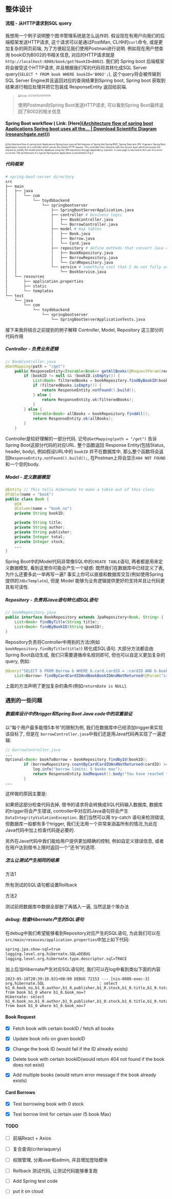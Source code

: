 ## 整体设计

#### 流程 - 从HTTP请求到SQL query

我想用一个例子说明整个图书管理系统是怎么运作的. 假设现在有用户向我们的后端框架发送HTTP请求, 这个请求可以是通过PostMan, CLI中的`curl`命令, 或是更加复杂的网页前端, 为了方便起见我们使用Postman进行说明. 例如现在用户想查询 bookID为B002的书相关信息, 对应的HTTP请求就是`http://localhost:8080/book/get?bookID=B002`). 我们的 Spring boot 后端框架将会接受这个HTTP请求, 并且根据我们写的代码将其转化成SQL Server query(`SELECT * FROM book WHERE bookID='B002';`), 这个query将会被传输到SQL Server Engine并且返回对应的查询结果到Spring boot, Spring boot 获取到结果进行相应处理并把它包装成 ResponseEntity 返回给前端.

> <img src="./.assets/README/image-20230518214044495.png" alt="image-20230518214044495" style="zoom:50%;" />  
>
> 使用Postman向Spring Boot发送HTTP请求, 可以看到Spring Boot最终返回了B002的相关信息

#### Spring Boot workflow ( Link: [Here]([Architecture flow of spring boot Applications Spring boot uses all the... | Download Scientific Diagram (researchgate.net)](https://www.researchgate.net/figure/Fig-2-Architecture-flow-of-spring-boot-Applications-Spring-boot-uses-all-the-features_fig2_341151097)))

<img src="./.assets/README/Fig-2-Architecture-flow-of-spring-boot-Applications-Spring-boot-uses-all-the-features.png" alt="Architecture flow of spring boot Applications Spring boot uses all the features of Spring like Spring MVC, Spring Data and JPA. A generic Spring Boot application consists of a controller which serves the clients HTTP request. This controller then interacts with the service layer which processes the request to modify the model and the database using the JPA repository through dependency injection. A view page is returned to the user if no error occurred. The architecture of a typical Spring boot application is presented in Fig 2." style="zoom:50%;" /> 

##### 代码框架

```sh
# spring-boot-server directory
src
├── main
│   ├── java
│   │   └── com
│   │       └── toydbbackend 
│   │           └── springbootserver
│   │               ├── SpringBootServerApplication.java
│   │               ├── controller # business logic
│   │               │   ├── BookController.java
│   │               │   └── BorrowController.java
│   │               ├── model # map tables
│   │               │   ├── Book.java
│   │               │   ├── Borrow.java
│   │               │   └── Card.java
│   │               ├── repository # define methods that convert Java code -> SQL query
│   │               │   ├── BookRepository.java
│   │               │   ├── BorrowRepository.java
│   │               │   └── CardRepository.java
│   │               └── service # something cool that I do not fully understand
│   │                   └── BookService.java
│   └── resources
│       ├── application.properties
│       ├── static
│       └── templates
└── test
    └── java
        └── com
            └── toydbbackend
                └── springbootserver
                    └── SpringBootServerApplicationTests.java
```

接下来我将结合之前提到的例子解释 Controller, Model, Repository 这三部分的代码作用

##### Controller - 负责业务逻辑

```Java
// BookController.java
@GetMapping(path = "/get")
    public ResponseEntity<Iterable<Book>> getAllBooks(@RequestParam(required = false) String bookID) {
        if (bookID != null && !bookID.isEmpty()) {
            List<Book> filteredBooks = bookRepository.findByBookID(bookID);
            if (filteredBooks.isEmpty()) {
                return ResponseEntity.notFound().build();
            } else {
                return ResponseEntity.ok(filteredBooks);
            }
        } else {
            Iterable<Book> allBooks = bookRepository.findAll();
            return ResponseEntity.ok(allBooks);
        }
    }
```

Controller是较好理解的一部分代码. 记号`@GetMapping(path = "/get")` 告诉Spring Boot这部分代码的对应URL. 整个函数返回 Response Entity(包括Status, header, body), 例如假设URL中的 `bookID` 并不在数据库中, 那么整个函数将会返回`ResponseEntity.notFound().build();`, 在Postman上将会显示`404 NOT FOUND`和一个空的body.

##### Model - 定义数据模型

```java
@Entity // This tells Hibernate to make a table out of this class
@Table(name = "book")
public class Book {
    @Id
    @Column(name = "book_no")
    private String bookID;

    private String title;
    private String author;
    private String publisher;
    private Integer total;
    private Integer stock;
    ...
}
```

Spring Boot中的Model代码非常像SQL中的`CREATE TABLE`语句, 两者都是用来定义数据模型, 看到这里你可能会产生一个疑惑: 既然我们在数据库中已经定义了表, 为什么还要多此一举再写一遍? 事实上你可以直接和数据库交互(例如使用Spring提供的`JdbcTemplate`), 但是 Model 能够为业务逻辑提供更好的支持并且让代码更具有可读性.

##### Repository - 负责将Java语句转化成SQL语句

```java
// bookRepository.java
public interface BookRepository extends JpaRepository<Book, String> {
    List<Book> findByTitle(String title);
    List<Book> findByBookID(String bookID);
}
```

Repository负责将Controller中用到的方法(例如`bookRepository.findByTitle(title)`) 转化成SQL语句. 大部分方法都会由Spring Boot自动生成, 我们只需要遵循命名规则即可, 但也可以自定义更加复杂的query, 例如:

```java
@Query("SELECT b FROM Borrow b WHERE b.card.cardID = :cardID AND b.book.bookID = :bookID AND b.returnDate is NULL")
    List<Borrow> findByCardCardIDAndBookBookIDAndNotReturned(@Param("cardID") String cardID, @Param("bookID") String bookID);
```

上面的方法声明了更加复杂的条件(例如`returnDate is NULL`).

### 遇到的一些问题

##### 数据库设计中的trigger和Spring Boot Java code中的双重验证

以“每个用户最多能借5本书”的限制为例, 我们在数据库中已经添加trigger来实现该目标了, 但是在 `borrowController.java`中我们还是用Java代码再实现了一遍逻辑:

```java
// borrowController.java
...
Optional<Book> bookToBorrow = bookRepository.findById(bookID);
        if (borrowRepository.countByCardCardIDAndNotReturned(cardID) >= 5) {
            log.info("borrow limits: 5 books max");
            return ResponseEntity.badRequest().body("You have reached the limit of 5 books");
        }
...
```

这样做的原因主要是:

如果把这部分检查代码去掉, 借书的请求将会转换成SQL代码输入数据库, 数据库的trigger将会产生错误, controller中对应的Java语句将会产生`DataIntegrityViolationException`. 我们当然可以用 try-catch 语句来检测错误, 但数据库一般都有多个trigger, 我们无法用一个异常来涵盖所有的情况,为此在Java代码中加上检查代码是必要的.

另外在Java代码中我们能给用户提供更加精确的控制, 例如自定义错误信息, 或者在用户达到借书上限时返回一个“还书”的选项. 



##### 怎么让测试产生相同的结果

方法1 

所有测试的SQL语句都设置Rollback

方法2

测试前把数据库中数据全部删了再插入一遍, 当然这是个笨办法

##### debug: 检查Hibernate产生的SQL语句

在debug中我们希望能够看到Repository对应产生的SQL语句, 为此我们可以在`src/main/resouces/application.properties`中加上如下代码:

```sh
spring.jpa.show-sql=true
logging.level.org.hibernate.SQL=DEBUG
logging.level.org.hibernate.type.descriptor.sql=TRACE
```

加上后当Hibernate产生对应SQL语句时, 我们可以在log中看到类似下面的内容

```
2023-05-18T20:39:10.831+08:00 DEBUG 72153 --- [nio-8080-exec-3] org.hibernate.SQL                        : select b1_0.book_no,b1_0.author,b1_0.publisher,b1_0.stock,b1_0.title,b1_0.total from book b1_0 where b1_0.book_no=?
Hibernate: select b1_0.book_no,b1_0.author,b1_0.publisher,b1_0.stock,b1_0.title,b1_0.total from book b1_0 where b1_0.book_no=?
```



#### Book Request

- [x] Fetch book with certain bookID / fetch all books
- [x] Update book info on given bookID
- [x] Change the book ID (would fail if the ID already exists)
- [x] Delete book with certain bookID(would return 404 not found if the book does not exist)
- [x] Add multiple books (would return error message if the book already exists)



#### Card Borrows

- [x] Test borrowing book with 0 stock
- [x] Test borrow limit for certain user (5 book Max)



#### TODO

- [ ] 前端React + Axios
- [ ] 复合查询(criteriaquery)
- [ ] 权限管理, 分离user和admin, 并且增加登陆模块
- [ ] Rollback 测试代码, 让测试代码能够重复跑
- [ ] Add Spring test code
- [ ] put it on cloud




